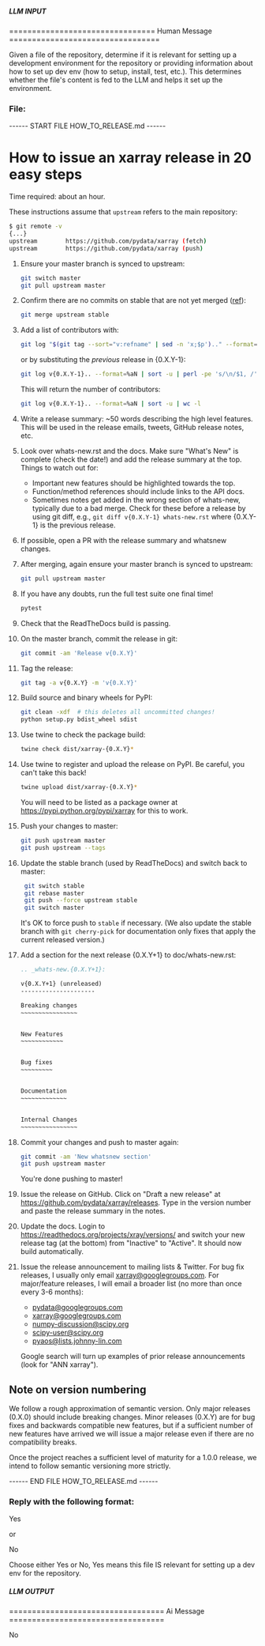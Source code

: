 ##### LLM INPUT #####
================================ Human Message =================================

Given a file of the repository, determine if it is relevant for setting up a development environment for the repository or providing information about how to set up dev env (how to setup, install, test, etc.). This determines whether the file's content is fed to the LLM and helps it set up the environment.

### File:
------ START FILE HOW_TO_RELEASE.md ------
# How to issue an xarray release in 20 easy steps

Time required: about an hour.

These instructions assume that `upstream` refers to the main repository:

```sh
$ git remote -v
{...}
upstream        https://github.com/pydata/xarray (fetch)
upstream        https://github.com/pydata/xarray (push)
```

<!-- markdownlint-disable MD031 -->

 1. Ensure your master branch is synced to upstream:
     ```sh
     git switch master
     git pull upstream master
     ```
 2. Confirm there are no commits on stable that are not yet merged
    ([ref](https://github.com/pydata/xarray/pull/4440)):
     ```sh
     git merge upstream stable
     ```
 2. Add a list of contributors with:
    ```sh
    git log "$(git tag --sort="v:refname" | sed -n 'x;$p').." --format=%aN | sort -u | perl -pe 's/\n/$1, /'
    ```
    or by substituting the _previous_ release in {0.X.Y-1}:
    ```sh
    git log v{0.X.Y-1}.. --format=%aN | sort -u | perl -pe 's/\n/$1, /'
    ```
    This will return the number of contributors:
    ```sh
    git log v{0.X.Y-1}.. --format=%aN | sort -u | wc -l
    ```
 3. Write a release summary: ~50 words describing the high level features. This
    will be used in the release emails, tweets, GitHub release notes, etc.
 4. Look over whats-new.rst and the docs. Make sure "What's New" is complete
    (check the date!) and add the release summary at the top.
    Things to watch out for:
    - Important new features should be highlighted towards the top.
    - Function/method references should include links to the API docs.
    - Sometimes notes get added in the wrong section of whats-new, typically
      due to a bad merge. Check for these before a release by using git diff,
      e.g., `git diff v{0.X.Y-1} whats-new.rst` where {0.X.Y-1} is the previous
      release.
 5. If possible, open a PR with the release summary and whatsnew changes.
 6. After merging, again ensure your master branch is synced to upstream:
     ```sh
     git pull upstream master
     ```
 7. If you have any doubts, run the full test suite one final time!
      ```sh
      pytest
      ```
 8. Check that the ReadTheDocs build is passing.
 9. On the master branch, commit the release in git:
      ```sh
      git commit -am 'Release v{0.X.Y}'
      ```
10. Tag the release:
      ```sh
      git tag -a v{0.X.Y} -m 'v{0.X.Y}'
      ```
11. Build source and binary wheels for PyPI:
      ```sh
      git clean -xdf  # this deletes all uncommitted changes!
      python setup.py bdist_wheel sdist
      ```
12. Use twine to check the package build:
      ```sh
      twine check dist/xarray-{0.X.Y}*
      ```
13. Use twine to register and upload the release on PyPI. Be careful, you can't
    take this back!
      ```sh
      twine upload dist/xarray-{0.X.Y}*
      ```
    You will need to be listed as a package owner at
    <https://pypi.python.org/pypi/xarray> for this to work.
14. Push your changes to master:
      ```sh
      git push upstream master
      git push upstream --tags
      ```
15. Update the stable branch (used by ReadTheDocs) and switch back to master:
     ```sh
      git switch stable
      git rebase master
      git push --force upstream stable
      git switch master
     ```
    It's OK to force push to `stable` if necessary. (We also update the stable
    branch with `git cherry-pick` for documentation only fixes that apply the
    current released version.)
16. Add a section for the next release {0.X.Y+1} to doc/whats-new.rst:
     ```rst
     .. _whats-new.{0.X.Y+1}:

     v{0.X.Y+1} (unreleased)
     ---------------------

     Breaking changes
     ~~~~~~~~~~~~~~~~


     New Features
     ~~~~~~~~~~~~


     Bug fixes
     ~~~~~~~~~


     Documentation
     ~~~~~~~~~~~~~


     Internal Changes
     ~~~~~~~~~~~~~~~~
     ```
17. Commit your changes and push to master again:
      ```sh
      git commit -am 'New whatsnew section'
      git push upstream master
      ```
    You're done pushing to master!
18. Issue the release on GitHub. Click on "Draft a new release" at
    <https://github.com/pydata/xarray/releases>. Type in the version number
    and paste the release summary in the notes.
19. Update the docs. Login to <https://readthedocs.org/projects/xray/versions/>
    and switch your new release tag (at the bottom) from "Inactive" to "Active".
    It should now build automatically.
20. Issue the release announcement to mailing lists & Twitter. For bug fix releases, I
    usually only email xarray@googlegroups.com. For major/feature releases, I will email a broader
    list (no more than once every 3-6 months):
      - pydata@googlegroups.com
      - xarray@googlegroups.com
      - numpy-discussion@scipy.org
      - scipy-user@scipy.org
      - pyaos@lists.johnny-lin.com

    Google search will turn up examples of prior release announcements (look for
    "ANN xarray").

<!-- markdownlint-enable MD013 -->

## Note on version numbering

We follow a rough approximation of semantic version. Only major releases (0.X.0)
should include breaking changes. Minor releases (0.X.Y) are for bug fixes and
backwards compatible new features, but if a sufficient number of new features
have arrived we will issue a major release even if there are no compatibility
breaks.

Once the project reaches a sufficient level of maturity for a 1.0.0 release, we
intend to follow semantic versioning more strictly.

------ END FILE HOW_TO_RELEASE.md ------

### Reply with the following format:

<rel>Yes</rel>

or

<rel>No</rel>

Choose either Yes or No, Yes means this file IS relevant for setting up a dev env for the repository.

##### LLM OUTPUT #####
================================== Ai Message ==================================

<rel>No</rel>